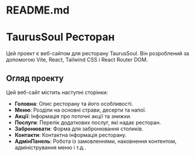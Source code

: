 # README.md

# TaurusSoul Ресторан

Цей проект є веб-сайтом для ресторану TaurusSoul. Він розроблений за допомогою Vite, React, Tailwind CSS і React Router DOM.

## Огляд проекту

Цей веб-сайт містить наступні сторінки:

- **Головна**: Опис ресторану та його особливості.
- **Меню**: Розділи на основні страви, десерти та напої.
- **Акції**: Інформація про поточні акції та знижки.
- **Послуги**: Перелік додаткових послуг, які надає ресторан.
- **Забронювати**: Форма для забронювання столиків.
- **Контакти**: Контактна інформація ресторану.
- **АдмінПанель**: Робота із замовленнями, наковнення контентом, адміністрування меню і т.д..
